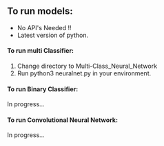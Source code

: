
## To run models:
  - No API's Needed !! 
  - Latest version of python.

#### To run multi Classifier:
1. Change directory to Multi-Class_Neural_Network
2. Run python3 neuralnet.py in your environment.

#### To run Binary Classifier:

In progress...

#### To run Convolutional Neural Network:

In progress...

